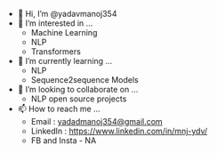 - 👋 Hi, I’m @yadavmanoj354
- 👀 I’m interested in ...
  - Machine Learning 
  - NLP
  - Transformers 
- 🌱 I’m currently learning ...
  - NLP 
  - Sequence2sequence Models
- 💞️ I’m looking to collaborate on ...
  - NLP open source projects
- 📫 How to reach me ...
  - Email : yadadmanoj354@gmail.com
  - LinkedIn : https://www.linkedin.com/in/mnj-ydv/
  - FB and Insta - NA

<!---
yadavmanoj354/yadavmanoj354 is a ✨ special ✨ repository because its `README.md` (this file) appears on your GitHub profile.
You can click the Preview link to take a look at your changes.
--->

